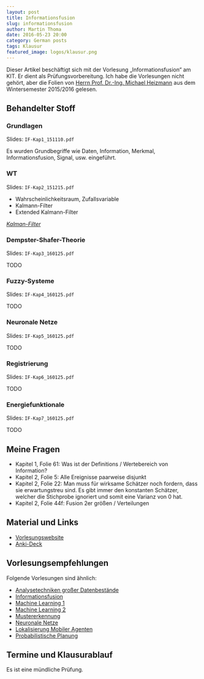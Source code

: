 ```yaml
---
layout: post
title: Informationsfusion
slug: informationsfusion
author: Martin Thoma
date: 2016-05-23 20:00
category: German posts
tags: Klausur
featured_image: logos/klausur.png
---
```

<div class="info">Dieser Artikel beschäftigt sich mit der Vorlesung &bdquo;Informationsfusion&ldquo; am KIT. Er dient als Prüfungsvorbereitung. Ich habe die Vorlesungen nicht gehört, aber die Folien von <a href="http://ies.anthropomatik.kit.edu/mitarbeiter.php?person=heizmann">Herrn Prof. Dr.-Ing. Michael Heizmann</a> aus dem Wintersemester 2015/2016 gelesen.</div>

## Behandelter Stoff

### Grundlagen

Slides: `IF-Kap1_151110.pdf`

Es wurden Grundbegriffe wie Daten, Information, Merkmal, Informationsfusion,
Signal, usw. eingeführt.


### WT

Slides: `IF-Kap2_151215.pdf`

* Wahrscheinlichkeitsraum, Zufallsvariable
* Kalmann-Filter
* Extended Kalmann-Filter

<dl>
    <dt><a href="https://de.wikipedia.org/wiki/Kalman-Filter"><dfn>Kalman-Filter</dfn></a></dt>
    <dd></dd>
</dl>


### Dempster-Shafer-Theorie

Slides: `IF-Kap3_160125.pdf`

TODO


### Fuzzy-Systeme

Slides: `IF-Kap4_160125.pdf`

TODO


### Neuronale Netze

Slides: `IF-Kap5_160125.pdf`

TODO


### Registrierung

Slides: `IF-Kap6_160125.pdf`

TODO


### Energiefunktionale

Slides: `IF-Kap7_160125.pdf`

TODO


## Meine Fragen

* Kapitel 1, Folie 61: Was ist der Definitions / Wertebereich von Information?
* Kapitel 2, Folie 5: Alle Ereignisse paarweise disjunkt
* Kapitel 2, Folie 22: Man muss für wirksame Schätzer noch fordern, dass sie
                       erwartungstreu sind. Es gibt immer den konstanten
                       Schätzer, welcher die Stichprobe ignoriert und somit
                       eine Varianz von 0 hat.
* Kapitel 2, Folie 44f: Fusion 2er größen / Verteilungen


## Material und Links

* [Vorlesungswebsite](http://ies.anthropomatik.kit.edu/lehre_informationsfusion.php)
* [Anki-Deck](https://ankiweb.net/shared/info/1070725022)


## Vorlesungsempfehlungen

Folgende Vorlesungen sind ähnlich:

* [Analysetechniken großer Datenbestände](https://martin-thoma.com/analysetechniken-grosser-datenbestaende/)
* [Informationsfusion](https://martin-thoma.com/informationsfusion/)
* [Machine Learning 1](https://martin-thoma.com/machine-learning-1-course/)
* [Machine Learning 2](https://martin-thoma.com/machine-learning-2-course/)
* [Mustererkennung](https://martin-thoma.com/mustererkennung-klausur/)
* [Neuronale Netze](https://martin-thoma.com/neuronale-netze-vorlesung/)
* [Lokalisierung Mobiler Agenten](https://martin-thoma.com/lma/)
* [Probabilistische Planung](https://martin-thoma.com/probabilistische-planung/)


## Termine und Klausurablauf

Es ist eine mündliche Prüfung.
